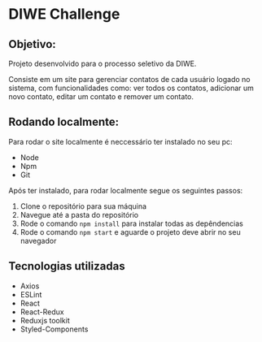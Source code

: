 <h1>DIWE Challenge</h1>

<h2>Objetivo:</h2>
<p>Projeto desenvolvido para o processo seletivo da DIWE.</p>
<p>Consiste em um site para gerenciar contatos de cada usuário logado no sistema, com funcionalidades como: ver todos os contatos, adicionar um novo contato, editar um contato e remover um contato.</p>

<h2>Rodando localmente:</h2>
<p>Para rodar o site localmente é neccessário ter instalado no seu pc:</p>
<ul>
	<li>Node</li>
	<li>Npm</li>
	<li>Git</li>
</ul>
<p>Após ter instalado, para rodar localmente segue os seguintes passos:</p>
<ol>
	<li>Clone o repositório para sua máquina</li>
	<li>Navegue até a pasta do repositório</li>
	<li>Rode o comando <code>npm install</code> para instalar todas as depêndencias</li>
	<li>Rode o comando <code>npm start</code> e aguarde o projeto deve abrir no seu navegador</li>
</ol>

<h2>Tecnologias utilizadas</h2>
<ul>
	<li>Axios</li>
	<li>ESLint</li>
	<li>React</li>
	<li>React-Redux</li>
	<li>Reduxjs toolkit</li>
	<li>Styled-Components</li>
</ul>